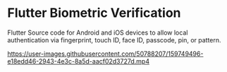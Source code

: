 
# Flutter Biometric Verification

Flutter Source code for Android and iOS devices to allow local authentication via fingerprint, touch ID, face ID, passcode, pin, or pattern.


https://user-images.githubusercontent.com/50788207/159749496-e18edd46-2943-4e3c-8a5d-aacf02d3727d.mp4

